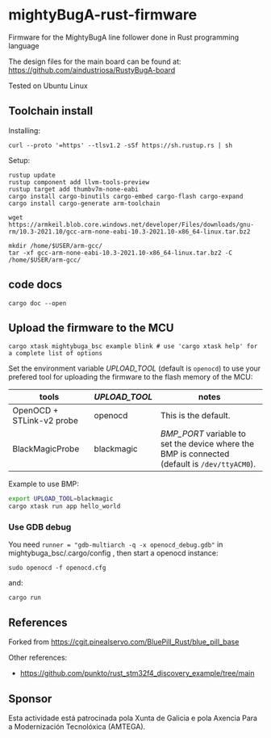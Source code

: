 # mightyBugA-rust-firmware
Firmware for the MightyBugA line follower done in Rust programming language

The design files for the main board can be found at: https://github.com/aindustriosa/RustyBugA-board


Tested on Ubuntu Linux

## Toolchain install
Installing:
```
curl --proto '=https' --tlsv1.2 -sSf https://sh.rustup.rs | sh
```
Setup:
```
rustup update
rustup component add llvm-tools-preview
rustup target add thumbv7m-none-eabi
cargo install cargo-binutils cargo-embed cargo-flash cargo-expand
cargo install cargo-generate arm-toolchain
```

```
wget https://armkeil.blob.core.windows.net/developer/Files/downloads/gnu-rm/10.3-2021.10/gcc-arm-none-eabi-10.3-2021.10-x86_64-linux.tar.bz2

mkdir /home/$USER/arm-gcc/
tar -xf gcc-arm-none-eabi-10.3-2021.10-x86_64-linux.tar.bz2 -C /home/$USER/arm-gcc/
```

## code docs
```
cargo doc --open
```

## Upload the firmware to the MCU

```commandline
cargo xtask mightybuga_bsc example blink # use 'cargo xtask help' for a complete list of options
```

Set the environment variable *UPLOAD_TOOL* (default is `openocd`) to use your prefered tool for uploading the firmware to the flash memory of the MCU:

| tools | *UPLOAD_TOOL* | notes |
|-------|---------------|-------|
| OpenOCD + STLink-v2 probe | openocd | This is the default. |
| BlackMagicProbe | blackmagic | *BMP_PORT* variable to set the device where the BMP is connected (default is `/dev/ttyACM0`). |

Example to use BMP:

```sh
export UPLOAD_TOOL=blackmagic
cargo xtask run app hello_world
```

### Use GDB debug

You need `runner = "gdb-multiarch -q -x openocd_debug.gdb"` in mightybuga_bsc/.cargo/config , then start a openocd instance:

```commandline
sudo openocd -f openocd.cfg
```

and:

```commandline
cargo run
```

## References
Forked from https://cgit.pinealservo.com/BluePill_Rust/blue_pill_base

Other references:
 - https://github.com/punkto/rust_stm32f4_discovery_example/tree/main


## Sponsor

Esta actividade está patrocinada pola Xunta de Galicia e pola Axencia Para a Modernización Tecnolóxica (AMTEGA).
